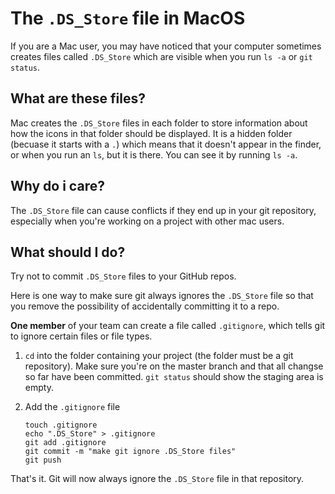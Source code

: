 # The `.DS_Store` file in MacOS

If you are a Mac user, you may have noticed that your computer sometimes creates files called `.DS_Store` which are visible when you run `ls -a` or `git status`.

## What are these files?

Mac creates the `.DS_Store` files in each folder to store information about how the icons in that folder should be displayed. It is a hidden folder (becuase it starts with a `.`) which means that it doesn't appear in the finder, or when you run an `ls`, but it is there. You can see it by running `ls -a`.

## Why do i care?

The `.DS_Store` file can cause conflicts if they end up in your git repository, especially when you're working on a project with other mac users.

## What should I do?

Try not to commit `.DS_Store` files to your GitHub repos.

Here is one way to make sure git always ignores the `.DS_Store` file so that you remove the possibility of accidentally committing it to a repo. 

**One member** of your team can create a file called `.gitignore`, which tells git to ignore certain files or file types. 



1. `cd` into the folder containing your project (the folder must be a git repository). Make sure you're on the master branch and that all changse so far have been committed. `git status` should show the staging area is empty.

2. Add the `.gitignore` file

	```
	touch .gitignore
	echo ".DS_Store" > .gitignore
	git add .gitignore
	git commit -m "make git ignore .DS_Store files"
	git push
	```
	
That's it. Git will now always ignore the `.DS_Store` file in that repository.
